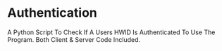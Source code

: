 # Authentication
A Python Script To Check If A Users HWID Is Authenticated To Use The Program. Both Client & Server Code Included.

                                                                    
